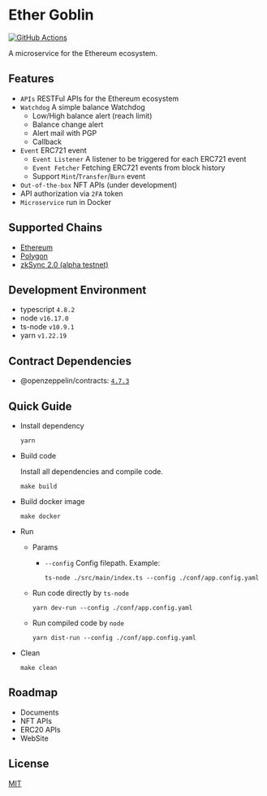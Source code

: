 # Ether Goblin

[![GitHub Actions](https://github.com/jovijovi/ether-goblin/workflows/Test/badge.svg)](https://github.com/jovijovi/ether-goblin)

A microservice for the Ethereum ecosystem.

## Features

- `APIs` RESTFul APIs for the Ethereum ecosystem
- `Watchdog` A simple balance Watchdog
  - Low/High balance alert (reach limit)
  - Balance change alert
  - Alert mail with PGP
  - Callback
- `Event` ERC721 event
  - `Event Listener` A listener to be triggered for each ERC721 event
  - `Event Fetcher` Fetching ERC721 events from block history
  - Support `Mint`/`Transfer`/`Burn` event
- `Out-of-the-box` NFT APIs (under development)
- API authorization via `2FA` token
- `Microservice` run in Docker

## Supported Chains

- [Ethereum](https://ethereum.org/)
- [Polygon](https://polygon.technology/)
- [zkSync 2.0 (alpha testnet)](https://zksync.io/)

## Development Environment

- typescript `4.8.2`
- node `v16.17.0`
- ts-node `v10.9.1`
- yarn `v1.22.19`

## Contract Dependencies

- @openzeppelin/contracts: [`4.7.3`](https://www.npmjs.com/package/@openzeppelin/contracts/v/4.7.3)

## Quick Guide

- Install dependency

  ```shell
  yarn
  ```

- Build code

  Install all dependencies and compile code.

  ```shell
  make build
  ```

- Build docker image

  ```shell
  make docker
  ```

- Run

  - Params

    - `--config` Config filepath. Example:

      ```shell
      ts-node ./src/main/index.ts --config ./conf/app.config.yaml
      ```

  - Run code directly by `ts-node`

    ```shell
    yarn dev-run --config ./conf/app.config.yaml
    ```

  - Run compiled code by `node`

    ```shell
    yarn dist-run --config ./conf/app.config.yaml
    ```

- Clean

  ```shell
  make clean
  ```

## Roadmap

- Documents
- NFT APIs
- ERC20 APIs
- WebSite

## License

[MIT](LICENSE)
